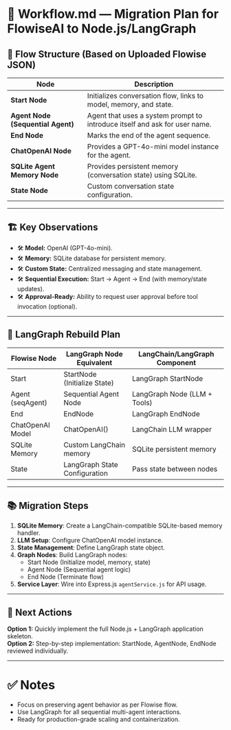 # 📄 Workflow.md — Migration Plan for FlowiseAI to Node.js/LangGraph

## 🧠 Flow Structure (Based on Uploaded Flowise JSON)

| Node         | Description                                               |
|--------------|------------------------------------------------------------|
| **Start Node** | Initializes conversation flow, links to model, memory, and state. |
| **Agent Node (Sequential Agent)** | Agent that uses a system prompt to introduce itself and ask for user name. |
| **End Node**  | Marks the end of the agent sequence. |
| **ChatOpenAI Node** | Provides a GPT-4o-mini model instance for the agent. |
| **SQLite Agent Memory Node** | Provides persistent memory (conversation state) using SQLite. |
| **State Node** | Custom conversation state configuration. |

---

## 🏗 Key Observations

- 🛠 **Model:** OpenAI (GPT-4o-mini).
- 🛠 **Memory:** SQLite database for persistent memory.
- 🛠 **Custom State:** Centralized messaging and state management.
- 🛠 **Sequential Execution:** Start → Agent → End (with memory/state updates).
- 🛠 **Approval-Ready:** Ability to request user approval before tool invocation (optional).

---

## 🧩 LangGraph Rebuild Plan

| Flowise Node         | LangGraph Node Equivalent   | LangChain/LangGraph Component        |
|----------------------|------------------------------|--------------------------------------|
| Start                | StartNode (Initialize State) | LangGraph StartNode                  |
| Agent (seqAgent)     | Sequential Agent Node        | LangGraph Node (LLM + Tools)         |
| End                  | EndNode                      | LangGraph EndNode                    |
| ChatOpenAI Model     | ChatOpenAI()                  | LangChain LLM wrapper                |
| SQLite Memory        | Custom LangChain memory      | SQLite persistent memory             |
| State                | LangGraph State Configuration | Pass state between nodes             |

---

## 📚 Migration Steps

1. **SQLite Memory**: Create a LangChain-compatible SQLite-based memory handler.
2. **LLM Setup**: Configure ChatOpenAI model instance.
3. **State Management**: Define LangGraph state object.
4. **Graph Nodes**: Build LangGraph nodes:
   - Start Node (Initialize model, memory, state)
   - Agent Node (Sequential agent logic)
   - End Node (Terminate flow)
5. **Service Layer**: Wire into Express.js `agentService.js` for API usage.

---

## 🚀 Next Actions

**Option 1:** Quickly implement the full Node.js + LangGraph application skeleton.  
**Option 2:** Step-by-step implementation: StartNode, AgentNode, EndNode reviewed individually.

---

# ✅ Notes

- Focus on preserving agent behavior as per Flowise flow.
- Use LangGraph for all sequential multi-agent interactions.
- Ready for production-grade scaling and containerization.